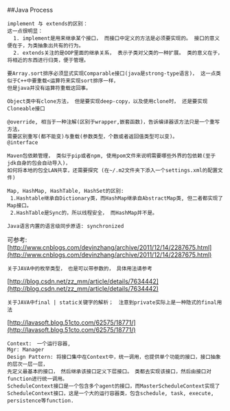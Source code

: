 ##Java Process

```
implement 与 extends的区别：
这一点很明显：
  1. implement是用来继承某个接口， 而接口中定义的方法是必须要实现的。 接口的意义便在于，为类抽象出共有的行为。
  2. extends关注的是OOP里面的继承关系， 表示子类对父类的一种扩展。 类的意义在于，将相近的东西进行归类，便于管理。

```

```
要Array.sort排序必须显式实现Comparable接口(java是strong-type语言)， 这一点类似于C++中要重载<运算符来实现sort排序一样，
但是java并没有运算符重载这回事。
```

```
Object类中有clone方法， 但是要实现deep-copy，以及使用clone时， 还是要实现Cloneable接口
```

```
@override, 相当于一种注解(区别于wrapper,嵌套函数)，告诉编译器该方法只是一个重写方法，
需要区别重写(都不能变)与重载(参数类型，个数或者返回值类型可以变)。
@interface
```

```
Maven包依赖管理， 类似于pip或者npm, 使用pom文件来说明需要哪些外界的包依赖(至于jdk自身的包会自动导入)，
如何将本地的包全LAN共享，还需要探究 (在~/.m2文件夹下添入一个settings.xml的配置文件)
```

```
Map, HashMap, HashTable, HashSet的区别:
 1.Hashtable继承自Dictionary类，而HashMap继承自AbstractMap类, 但二者都实现了Map接口。
 2.HashTable是Sync的，所以线程安全， 而HashMap并不是。
```

```
Java语言内置的语言级同步原语: synchronized
```
可参考: [http://www.cnblogs.com/devinzhang/archive/2011/12/14/2287675.html](http://www.cnblogs.com/devinzhang/archive/2011/12/14/2287675.html)


```
关于JAVA中的枚举类型，　也是可以带参数的，　具体用法请参考
```
[http://blog.csdn.net/zz_mm/article/details/7634442](http://blog.csdn.net/zz_mm/article/details/7634442)


```
关于JAVA中final | static关键字的解析；　注意到private实际上是一种隐式的final用法
```
[http://lavasoft.blog.51cto.com/62575/18771/](http://lavasoft.blog.51cto.com/62575/18771/)


```
Context:　一个运行容器,
Mgr: Manager
Design Pattern: 将接口集中在Context中，统一调用，也提供单个功能的接口，接口抽象的层次一层一层，
先定义最基本的接口，　然后继承该接口定义下层接口。　类都去实现该接口，然后由接口对function进行统一调用。
ScheduleContext接口是一个包含多个agent的接口，而MasterScheduleContext实现了ScheduleContext接口，这是一个大的运行容器类，包含schedule, task, execute, persistence等function.
```
